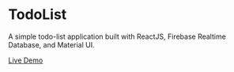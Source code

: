 # TodoList
A simple todo-list application built with ReactJS, Firebase Realtime Database, and Material UI.

[Live Demo](https://samuli-n.github.io/react-todolist/)
